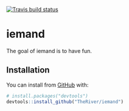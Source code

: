 [![Travis build status](https://travis-ci.org/TheRiver/iemand.svg?branch=master)](https://travis-ci.org/TheRiver/iemand)

# iemand

The goal of iemand is to have fun.

## Installation

You can install from [GitHub](https://github.com/) with:

``` r
# install.packages("devtools")
devtools::install_github("TheRiver/iemand")
```
